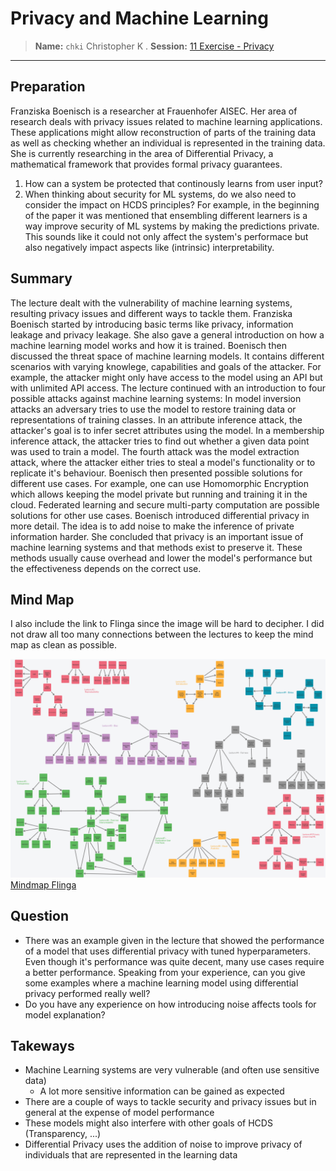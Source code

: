# Privacy and Machine Learning
> **Name:** `chki` Christopher K .
> **Session:** [11 Exercise - Privacy](https://github.com/FUB-HCC/hcds-winter-2020/wiki/11_exercise)   
----

## Preparation

Franziska Boenisch is a researcher at Frauenhofer AISEC. Her area of research deals with privacy issues related to machine learning applications. These applications might allow reconstruction of parts of the training data as well as checking whether an individual is represented in the training data. She is currently researching in the area of Differential Privacy, a mathematical framework that provides formal privacy guarantees.

1. How can a system be protected that continously learns from user input? 
1. When thinking about security for ML systems, do we also need to consider the impact on HCDS principles? For example, in the beginning of the paper it was mentioned that ensembling different learners is a way improve security of ML systems by making the predictions private. This sounds like it could not only affect the system's performace but also negatively impact aspects like (intrinsic) interpretability.


## Summary
The lecture dealt with the vulnerability of machine learning systems, resulting privacy issues and different ways to tackle them. Franziska Boenisch started by introducing basic terms like privacy, information leakage and privacy leakage. She also gave a general introduction on how a machine learning model works and how it is trained. Boenisch then discussed the threat space of machine learning models. It contains different scenarios with varying knowlege, capabilities and goals of the attacker. For example, the attacker might only have access to the model using an API but with unlimited API access. The lecture continued with an introduction to four possible attacks against machine learning systems: In model inversion attacks an adversary tries to use the model to restore training data or representations of training classes. In an attribute inference attack, the attacker's goal is to infer secret attributes using the model. In a membership inference attack, the attacker tries to find out whether a given data point was used to train a model. The fourth attack was the model extraction attack, where the attacker either tries to steal a model's functionality or to replicate it's behaviour. Boenisch then presented possible solutions for different use cases. For example, one can use Homomorphic Encryption which allows keeping the model private but running and training it in the cloud. Federated learning and secure multi-party computation are possible solutions for other use cases. Boenisch introduced differential privacy in more detail. The idea is to add noise to make the inference of private information harder. She concluded that privacy is an important issue of machine learning systems and that methods exist to preserve it. These methods usually cause overhead and lower the model's performance but the effectiveness depends on the correct use.


## Mind Map

I also include the link to Flinga since the image will be hard to decipher. I did not draw all too many connections between the lectures to keep the mind map as clean as possible.

![](chki_mind-map.png)
[Mindmap Flinga](https://flinga.fi/s/F9NMZU7)   

## Question
* There was an example given in the lecture that showed the performance of a model that uses differential privacy with tuned hyperparameters. Even though it's performance was quite decent, many use cases require a better performance. Speaking from your experience, can you give some examples where a machine learning model using differential privacy performed really well?
* Do you have any experience on how introducing noise affects tools for model explanation? 
## Takeways

* Machine Learning systems are very vulnerable (and often use sensitive data)
  * A lot more sensitive information can be gained as expected
* There are a couple of ways to tackle security and privacy issues but in general at the expense of model performance
* These models might also interfere with other goals of HCDS (Transparency, ...)
* Differential Privacy uses the addition of noise to improve privacy of individuals that are represented in the learning data






